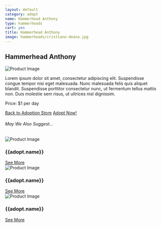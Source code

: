 ```yaml
---
layout: default
category: adopt
name: Hammerhead Anthony
type: hammerheads
cart: yes
title: Hammerhead Anthony
image: hammerheads/cristiano-deana.jpg
---
```


<main class="product-details" role="main">
	<h2>Hammerhead Anthony</h2>
	<div class="grid">
		<div class="unit unit-s-1 unit-m-1-2 unit-l-1-2">
			<img class="img-flex" src="{{site.baseurl}}/images/hammerheads/cristiano-deana.jpg" alt="Product Image">
		</div>
		<div class="unit unit-s-1 unit-m-1-2 unit-l-1-2">
			<p class="description">Lorem ipsum dolor sit amet, consectetur adipiscing elit. Suspendisse congue tempor nisi eget malesuada. Nunc malesuada felis quis aliquet blandit. Suspendisse porttitor consectetur nunc, ut fermentum tellus mattis non. Duis molestie sem risus, ut ultrices nisl dignissim.</p>
		</div>
		<div class="unit unit-s-1 unit-l-1-2">
			<p>Price: $1 per day</p>
			<a class="btn btn-alt2" href="{{site.baseurl}}/adopt/">Back to Adoption Store</a>
			<a class="btn giga btn-alt" href="{{site.baseurl}}/cart/">Adopt Now!</a>
		</div>
	</div>
	<div class="unit unit-s-1">
		<h6>May We Also Suggest...</h6>
		<div class="unit unit-s-1 unit-m-1-2 unit-l-1-3">
			<img src="{{site.baseurl}}/images/{{adopt.image}}" alt="Product Image">
			<h3 class="milli">{{adopt.name}}</h3>
			<a class="btn micro" href="{{site.baseurl}}/adopt/hammerhead-2/">See More</a>
		</div>
		<div class="unit unit-s-1 unit-m-1-2 unit-l-1-3">
			<img src="{{site.baseurl}}/images/{{adopt.image}}" alt="Product Image">
			<h3 class="milli">{{adopt.name}}</h3>
			<a class="btn micro" href="{{site.baseurl}}/adopt/hammerhead-3/">See More</a>
		</div>
		<div class="unit unit-s-1 unit-l-1-3">
			<img src="{{site.baseurl}}/images/{{adopt.image}}" alt="Product Image">
			<h3 class="milli">{{adopt.name}}</h3>
			<a class="btn micro" href="{{site.baseurl}}/adopt/hammerhead-4/">See More</a>
		</div>
	</div>
</main>